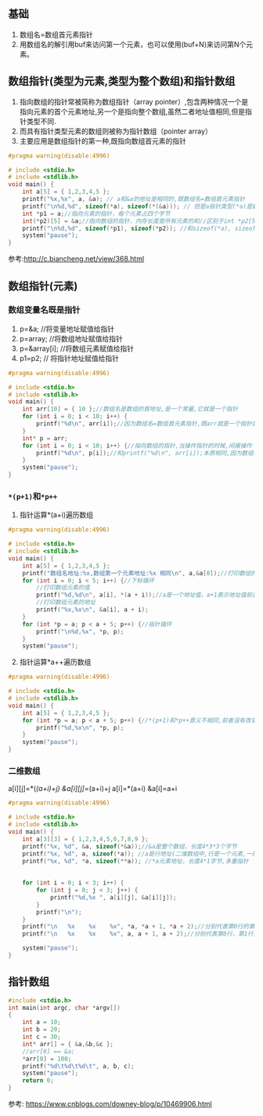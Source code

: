 ## 基础
1. 数组名=数组首元素指针
2. 用数组名的解引用buf来访问第一个元素，也可以使用(buf+N)来访问第N个元素。


## 数组指针(类型为元素,类型为整个数组)和指针数组
1. 指向数组的指针常被简称为数组指针（array pointer）,包含两种情况一个是指向元素的首个元素地址,另一个是指向整个数组,虽然二者地址值相同,但是指针类型不同.
2. 而具有指针类型元素的数组则被称为指针数组（pointer array）
3. 主要应用是数组指针的第一种,既指向数组首元素的指针
```c
#pragma warning(disable:4996)

# include <stdio.h>
# include <stdlib.h>
void main() {
	int a[5] = { 1,2,3,4,5 };
	printf("%x,%x", a, &a); // a和&a的地址是相同的,既数组名=数组首元素指针
	printf("\n%d,%d", sizeof(*a), sizeof(*(&a))); // 但是a指针类型(*a)是数组的一个元素,而&a指针类型*(&a)是整个数组
	int *p1 = a;//指向元素的指针，每个元素占四个字节
	int(*p2)[5] = &a;//指向数组的指针，内存长度是所有元素的和//区别于int *p2[5],这个是建立了一个数组,数组的元素全是指针
	printf("\n%d,%d", sizeof(*p1), sizeof(*p2)); //和sizeof(*a), sizeof(*(&a))等价
	system("pause");
}
```
参考:http://c.biancheng.net/view/368.html


## 数组指针(元素)

### 数组变量名既是指针
1. p=&a; //将变量地址赋值给指针
2. p=array; //将数组地址赋值给指针
3. p=&array[i]; //将数组元素赋值给指针
4. p1=p2; // 将指针地址赋值给指针
```c
#pragma warning(disable:4996)

# include <stdio.h>
# include <stdlib.h>
void main() {
	int arr[10] = { 10 };//数组名是数组的首地址,是一个常量,它就是一个指针
	for (int i = 0; i < 10; i++) {
		printf("%d\n", arr[i]);//因为数组名=数组首元素指针,既arr就是一个指针类型,其大小是数组第一个元素大小
	}
	int* p = arr;
	for (int i = 0; i < 10; i++) {//指向数组的指针,当操作指针的时候,间接操作
		printf("%d\n", p[i]);//和printf("%d\n", arr[i]);本质相同,因为数组名=数组首元素指针,既arr就是一个指针类型,其大小是数组第一个元素大小
	}
	system("pause");
}
```

### `*(p+1)`和`*p++`

1. 指针运算*(a+i)遍历数组
```c
#pragma warning(disable:4996)

# include <stdio.h>
# include <stdlib.h>
void main() {
	int a[5] = { 1,2,3,4,5 };
	printf("数组名地址:%x,数组第一个元素地址:%x 相同\n", a,&a[0]);//打印数组的首地址
	for (int i = 0; i < 5; i++) {//下标循环
		//打印数组元素的值
		printf("%d,%d\n", a[i], *(a + i));//a是一个地址值，a+1表示地址值前进一个该类型大小的字节
		//打印数组元素的地址
		printf("%x,%x\n", &a[i], a + i);
	}
	for (int *p = a; p < a + 5; p++) {//指针循环
		printf("\n%d,%x", *p, p);
	}
	system("pause");
```

2. 指针运算*a++遍历数组


```c
#pragma warning(disable:4996)

# include <stdio.h>
# include <stdlib.h>
void main() {
	int a[5] = { 1,2,3,4,5 };
	for (int *p = a; p < a + 5; p++) {//*(p+1)和*p++意义不相同,前者没有改变p的地址,而后者改变了p的地址
		printf("%d,%x\n", *p, p);
	}
	system("pause");
}
```


### 二维数组
a[i][j]=\*(*(a+i)+j)
&a[i][j]=*(a+i)+j
a[i]=*(a+i)
&a[i]=a+i
```c
#pragma warning(disable:4996)

# include <stdio.h>
# include <stdlib.h>
void main() {
	int a[3][3] = { 1,2,3,4,5,6,7,8,9 };
	printf("%x, %d", &a, sizeof(*&a));//&a是整个数组，长度4*3*3个字节
	printf("%x, %d", a, sizeof(*a)); //a是行地址(二维数组中,行是一个元素,一维数组元素是一个元素)，长度4*3字节
	printf("%x, %d", *a, sizeof(**a)); //*a元素地址，长度4*1字节,多重指针
	
	
	for (int i = 0; i < 3; i++) {
		for (int j = 0; j < 3; j++) {
			printf("%d,%x ", a[i][j], &a[i][j]);
		}
		printf("\n");
	}
	printf("\n   %x    %x    %x", *a, *a + 1, *a + 2);//分别代表第0行的第一/二/三个元素，地址每次前进4*1个字节
	printf("\n   %x    %x    %x", a, a + 1, a + 2);//分别代表第0行，第1行，第2行的地址，地址每次前进4*3个字节

	system("pause");
}
```





## 指针数组

```c
#include <stdio.h>
int main(int argc, char *argv[])
{
	int a = 10;
	int b = 20;
	int c = 30;
	int* arr[] = { &a,&b,&c };
	//arr[0] == &a;
	*arr[0] = 100;
	printf("%d\t%d\t%d\t", a, b, c);
	system("pause");
	return 0;
}
```

参考:
https://www.cnblogs.com/downey-blog/p/10469906.html